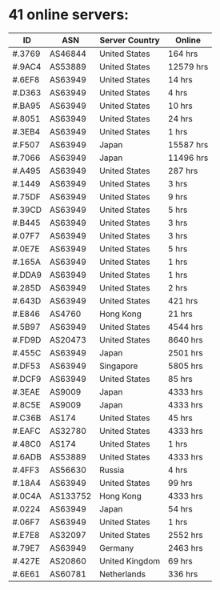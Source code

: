 # 41 online servers:

| ID | ASN | Server Country | Online |
| ------ | ------ | ------ | ------ |
| #.3769 | AS46844 | United States | 164 hrs |
| #.9AC4 | AS53889 | United States | 12579 hrs |
| #.6EF8 | AS63949 | United States | 14 hrs |
| #.D363 | AS63949 | United States | 4 hrs |
| #.BA95 | AS63949 | United States | 10 hrs |
| #.8051 | AS63949 | United States | 24 hrs |
| #.3EB4 | AS63949 | United States | 1 hrs |
| #.F507 | AS63949 | Japan | 15587 hrs |
| #.7066 | AS63949 | Japan | 11496 hrs |
| #.A495 | AS63949 | United States | 287 hrs |
| #.1449 | AS63949 | United States | 3 hrs |
| #.75DF | AS63949 | United States | 9 hrs |
| #.39CD | AS63949 | United States | 5 hrs |
| #.B445 | AS63949 | United States | 3 hrs |
| #.07F7 | AS63949 | United States | 3 hrs |
| #.0E7E | AS63949 | United States | 5 hrs |
| #.165A | AS63949 | United States | 1 hrs |
| #.DDA9 | AS63949 | United States | 1 hrs |
| #.285D | AS63949 | United States | 2 hrs |
| #.643D | AS63949 | United States | 421 hrs |
| #.E846 | AS4760 | Hong Kong | 21 hrs |
| #.5B97 | AS63949 | United States | 4544 hrs |
| #.FD9D | AS20473 | United States | 8640 hrs |
| #.455C | AS63949 | Japan | 2501 hrs |
| #.DF53 | AS63949 | Singapore | 5805 hrs |
| #.DCF9 | AS63949 | United States | 85 hrs |
| #.3EAE | AS9009 | Japan | 4333 hrs |
| #.8C5E | AS9009 | Japan | 4333 hrs |
| #.C36B | AS174 | United States | 45 hrs |
| #.EAFC | AS32780 | United States | 4333 hrs |
| #.48C0 | AS174 | United States | 1 hrs |
| #.6ADB | AS53889 | United States | 4333 hrs |
| #.4FF3 | AS56630 | Russia | 4 hrs |
| #.18A4 | AS63949 | United States | 99 hrs |
| #.0C4A | AS133752 | Hong Kong | 4333 hrs |
| #.0224 | AS63949 | Japan | 54 hrs |
| #.06F7 | AS63949 | United States | 1 hrs |
| #.E7E8 | AS32097 | United States | 2552 hrs |
| #.79E7 | AS63949 | Germany | 2463 hrs |
| #.427E | AS20860 | United Kingdom | 69 hrs |
| #.6E61 | AS60781 | Netherlands | 336 hrs |

